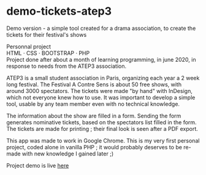 # demo-tickets-atep3
Demo version - a simple tool created for a drama association, to create the tickets for their festival's shows

Personnal project<br>
HTML · CSS · BOOTSTRAP · PHP<br>
Project done after about a month of learning programming, in june 2020, in response to needs from the ATEP3 association.

ATEP3 is a small student association in Paris, organizing each year a 2 week long festival. The Festival A Contre Sens is about 50 free shows, with around 3000 spectators. The tickets were made "by hand" with InDesign, which not everyone knew how to use.
It was important to develop a simple tool, usable by any team member even with no technical knowledge.

The information about the show are filled in a form. 
Sending the form generates nominative tickets, based on the spectators list filled in the form.
The tickets are made for printing ; their final look is seen after a PDF export.

This app was made to work in Google Chrome.
This is my very first personal project, coded alone in vanilla PHP ; it would probably deserves to be re-made with new knowledge I gained later ;)

Project demo is live <a href="https://demo-tickets-atep3.herokuapp.com/">here</a>
